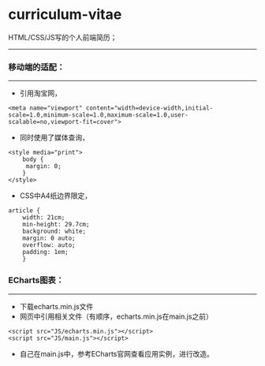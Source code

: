 # curriculum-vitae
HTML/CSS/JS写的个人前端简历；
****
### 移动端的适配：
****
- 引用淘宝网，
```
<meta name="viewport" content="width=device-width,initial-scale=1.0,minimum-scale=1.0,maximum-scale=1.0,user-scalable=no,viewport-fit=cover"> 
```
- 同时使用了媒体查询，  
```
<style media="print">  
	body {  
	 margin: 0;  
	}  		
</style>  
```
- CSS中A4纸边界限定，
```
article {  
	width: 21cm;  
	min-height: 29.7cm;  
	background: white;  
	margin: 0 auto;  
	overflow: auto;  
	padding: 1em;  
	}  
```
### ECharts图表：  
****
- 下载echarts.min.js文件  
- 网页中引用相关文件（有顺序，echarts.min.js在main.js之前）
```
<script src="JS/echarts.min.js"></script>    
<script src="JS/main.js"></script>  
```
- 自己在main.js中，参考ECharts官网查看应用实例，进行改造。  
